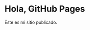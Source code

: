 <!DOCTYPE html>
<html>
<head>
  <meta charset="UTF-8">
  <title>Mi primera página</title>
</head>
<body>
  <h1>Hola, GitHub Pages</h1>
  <p>Este es mi sitio publicado.</p>
</body>
</html>
